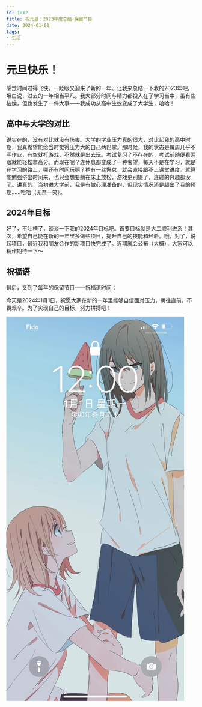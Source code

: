 ```yaml
---
id: 1012
title: 祝元旦：2023年度总结+保留节目
date: 2024-01-01
tags: 
- 生活
---
```


# 元旦快乐！

感觉时间过得飞快，一眨眼又迎来了新的一年。让我来总结一下我的2023年吧。坦白说，过去的一年相当平凡。我大部分时间与精力都投入在了学习当中，虽有些枯燥，但也发生了一件大事——我成功从高中生蜕变成了大学生，哈哈！

## 高中与大学的对比

说实在的，没有对比就没有伤害。大学的学业压力真的很大，对比起我的高中时期，我真希望能给当时觉得压力大的自己两巴掌。那时候，我的状态是每周几乎不写作业，有空就打游戏，不然就是出去玩。考试复习？不存在的，考试前随便看两眼就能轻松拿高分。而现在呢？连休息都变成了一种奢望，每天不是在学习，就是在学习的路上，哪还有时间玩啊？稍有一丝懈怠，就会直接跟不上课堂进度。就算能勉强挤出时间来，也只会想要躺在床上放松，游戏更别提了，连碰的兴趣都没了。讲真的，当初进大学前，我是有做心理准备的，但现实情况还是超出了我的预期……哈哈（无奈一笑）。

## 2024年目标

好了，不吐槽了，谈谈一下我的2024年目标吧。首要目标就是大二顺利进系！其次，希望自己能在新的一年里多做些项目，提升自己的技能和经验。哦，对了，说起项目，最近我和朋友合作的新项目快完成了。近期就会公布（大概），大家可以稍作期待一下～

## 祝福语

最后，又到了每年的保留节目——祝福语时间：

今天是2024年1月1日，祝愿大家在新的一年里能够自信面对压力，勇往直前，不畏艰辛。为了实现自己的目标，努力拼搏吧！

![2024元旦锁屏截图](./blogImg/2024元旦锁屏截图.jpg)
